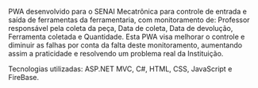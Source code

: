 PWA desenvolvido para o SENAI Mecatrônica para controle de entrada e saída de ferramentas da ferramentaria, com monitoramento de: Professor responsável pela coleta da peça, Data de coleta, Data de devolução, Ferramenta coletada e Quantidade. 
Esta PWA visa melhorar o controle e diminuir as falhas por conta da falta deste monitoramento, aumentando assim a praticidade e resolvendo um problema real da Instituição.

Tecnologias utilizadas: ASP.NET MVC, C#, HTML, CSS, JavaScript e FireBase.

